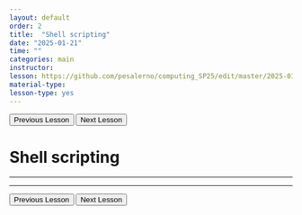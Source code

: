 ```yaml
---
layout: default
order: 2
title:  "Shell scripting"
date: "2025-01-21"
time: ""
categories: main
instructor: 
lesson: https://github.com/pesalerno/computing_SP25/edit/master/2025-01-21-2_Week_2.md
material-type: 
lesson-type: yes
---
```


<a href="https://pesalerno.github.io/computing_SP25/main/2025/01/14/1_Week_1.html"><button>Previous Lesson</button></a>    <a href="https://pesalerno.github.io/computing_SP25/blob/main/_posts/2025-01-28-3_Week_3.md"><button>Next Lesson</button></a>

# Shell scripting

------------


--------------

<a href="https://pesalerno.github.io/computing_SP25/main/2025/01/14/1_Week_1.html"><button>Previous Lesson</button></a>    <a href="https://pesalerno.github.io/computing_SP25/blob/main/_posts/2025-01-28-3_Week_3.md"><button>Next Lesson</button></a>

